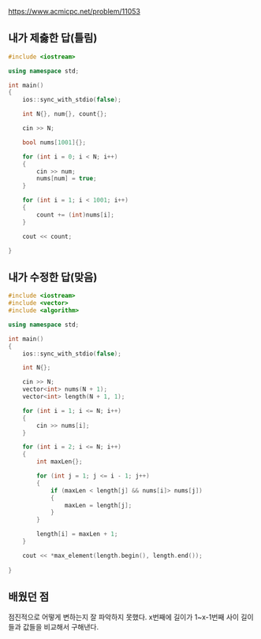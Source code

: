 https://www.acmicpc.net/problem/11053

내가 제춣한 답(틀림)
-----------
```cpp
#include <iostream>

using namespace std;

int main()
{
	ios::sync_with_stdio(false);

	int N{}, num{}, count{};

	cin >> N;

	bool nums[1001]{};

	for (int i = 0; i < N; i++)
	{
		cin >> num;
		nums[num] = true;
	}

	for (int i = 1; i < 1001; i++)
	{
		count += (int)nums[i];
	}

	cout << count;

}
```

내가 수정한 답(맞음)
---------------
```cpp
#include <iostream>
#include <vector>
#include <algorithm>

using namespace std;

int main()
{
	ios::sync_with_stdio(false);

	int N{};

	cin >> N;
	vector<int> nums(N + 1);
	vector<int> length(N + 1, 1);

	for (int i = 1; i <= N; i++)
	{
		cin >> nums[i];
	}

	for (int i = 2; i <= N; i++)
	{
		int maxLen{};

		for (int j = 1; j <= i - 1; j++)
		{
			if (maxLen < length[j] && nums[i]> nums[j])
			{
				maxLen = length[j];
			}
		}

		length[i] = maxLen + 1;
	}

	cout << *max_element(length.begin(), length.end());
	
}
```

배웠던 점
-------------------
점진적으로 어떻게 변하는지 잘 파악하지 못했다. x번째에 길이가 1~x-1번째 사이 길이들과 값들을 비교해서 구해낸다.
